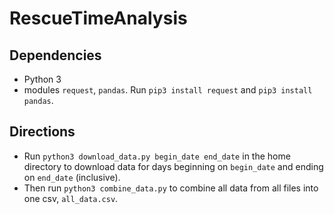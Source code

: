 # RescueTimeAnalysis

## Dependencies
- Python 3
- modules `request`,  `pandas`. Run `pip3 install request` and `pip3 install pandas`.

## Directions
- Run `python3 download_data.py begin_date end_date` in the home directory to download data for days beginning on `begin_date` and ending on `end_date` (inclusive).
- Then run `python3 combine_data.py` to combine all data from all files into one csv, `all_data.csv`.
